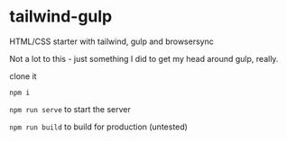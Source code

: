 # tailwind-gulp

HTML/CSS starter with tailwind, gulp and browsersync

Not a lot to this - just something I did to get my head around gulp, really. 

clone it

`npm i`

`npm run serve` to start the server

`npm run build` to build for production (untested)


